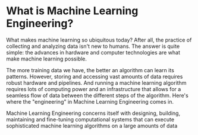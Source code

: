 # What is Machine Learning Engineering?

What makes machine learning so ubiquitous today? After all, the practice of collecting and analyzing data isn't new to humans. The answer is quite simple: the advances in hardware and computer technologies are what make machine learning possible.

The more training data we have, the better an algorithm can learn its patterns. However, storing and accessing vast amounts of data requires robust hardware and pipelines. And running a machine learning algorithm requires lots of computing power and an infrastructure that allows for a seamless flow of data between the different steps of the algorithm. Here's where the "engineering" in Machine Learning Engineering comes in.

Machine Learning Engineering concerns itself with designing, building, maintaining and fine-tuning computational systems that can execute sophisticated machine learning algorithms on a large amounts of data
